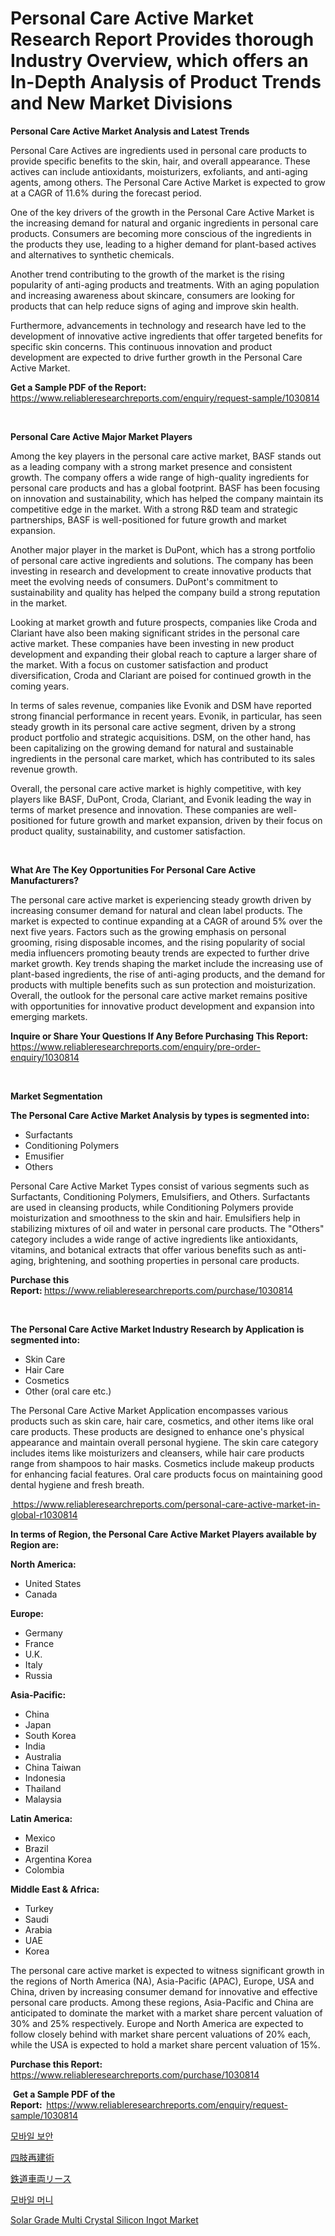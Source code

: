 <p><h1>Personal Care Active Market Research Report Provides thorough Industry Overview, which offers an In-Depth Analysis of Product Trends and New Market Divisions</h1></p><p><strong>Personal Care Active Market Analysis and Latest Trends</strong></p>
<p><p>Personal Care Actives are ingredients used in personal care products to provide specific benefits to the skin, hair, and overall appearance. These actives can include antioxidants, moisturizers, exfoliants, and anti-aging agents, among others. The Personal Care Active Market is expected to grow at a CAGR of 11.6% during the forecast period.</p><p>One of the key drivers of the growth in the Personal Care Active Market is the increasing demand for natural and organic ingredients in personal care products. Consumers are becoming more conscious of the ingredients in the products they use, leading to a higher demand for plant-based actives and alternatives to synthetic chemicals.</p><p>Another trend contributing to the growth of the market is the rising popularity of anti-aging products and treatments. With an aging population and increasing awareness about skincare, consumers are looking for products that can help reduce signs of aging and improve skin health.</p><p>Furthermore, advancements in technology and research have led to the development of innovative active ingredients that offer targeted benefits for specific skin concerns. This continuous innovation and product development are expected to drive further growth in the Personal Care Active Market.</p></p>
<p><strong>Get a Sample PDF of the Report:&nbsp;</strong> <a href="https://www.reliableresearchreports.com/enquiry/request-sample/1030814">https://www.reliableresearchreports.com/enquiry/request-sample/1030814</a></p>
<p>&nbsp;</p>
<p><strong>Personal Care Active Major Market Players</strong></p>
<p><p>Among the key players in the personal care active market, BASF stands out as a leading company with a strong market presence and consistent growth. The company offers a wide range of high-quality ingredients for personal care products and has a global footprint. BASF has been focusing on innovation and sustainability, which has helped the company maintain its competitive edge in the market. With a strong R&D team and strategic partnerships, BASF is well-positioned for future growth and market expansion.</p><p>Another major player in the market is DuPont, which has a strong portfolio of personal care active ingredients and solutions. The company has been investing in research and development to create innovative products that meet the evolving needs of consumers. DuPont's commitment to sustainability and quality has helped the company build a strong reputation in the market.</p><p>Looking at market growth and future prospects, companies like Croda and Clariant have also been making significant strides in the personal care active market. These companies have been investing in new product development and expanding their global reach to capture a larger share of the market. With a focus on customer satisfaction and product diversification, Croda and Clariant are poised for continued growth in the coming years.</p><p>In terms of sales revenue, companies like Evonik and DSM have reported strong financial performance in recent years. Evonik, in particular, has seen steady growth in its personal care active segment, driven by a strong product portfolio and strategic acquisitions. DSM, on the other hand, has been capitalizing on the growing demand for natural and sustainable ingredients in the personal care market, which has contributed to its sales revenue growth.</p><p>Overall, the personal care active market is highly competitive, with key players like BASF, DuPont, Croda, Clariant, and Evonik leading the way in terms of market presence and innovation. These companies are well-positioned for future growth and market expansion, driven by their focus on product quality, sustainability, and customer satisfaction.</p></p>
<p>&nbsp;</p>
<p><strong>What Are The Key Opportunities For Personal Care Active Manufacturers?</strong></p>
<p><p>The personal care active market is experiencing steady growth driven by increasing consumer demand for natural and clean label products. The market is expected to continue expanding at a CAGR of around 5% over the next five years. Factors such as the growing emphasis on personal grooming, rising disposable incomes, and the rising popularity of social media influencers promoting beauty trends are expected to further drive market growth. Key trends shaping the market include the increasing use of plant-based ingredients, the rise of anti-aging products, and the demand for products with multiple benefits such as sun protection and moisturization. Overall, the outlook for the personal care active market remains positive with opportunities for innovative product development and expansion into emerging markets.</p></p>
<p><strong>Inquire or Share Your Questions If Any Before Purchasing This Report:</strong> <a href="https://www.reliableresearchreports.com/enquiry/pre-order-enquiry/1030814">https://www.reliableresearchreports.com/enquiry/pre-order-enquiry/1030814</a></p>
<p>&nbsp;</p>
<p><strong>Market Segmentation</strong></p>
<p><strong>The Personal Care Active Market Analysis by types is segmented into:</strong></p>
<p><ul><li>Surfactants</li><li>Conditioning Polymers</li><li>Emusifier</li><li>Others</li></ul></p>
<p><p>Personal Care Active Market Types consist of various segments such as Surfactants, Conditioning Polymers, Emulsifiers, and Others. Surfactants are used in cleansing products, while Conditioning Polymers provide moisturization and smoothness to the skin and hair. Emulsifiers help in stabilizing mixtures of oil and water in personal care products. The "Others" category includes a wide range of active ingredients like antioxidants, vitamins, and botanical extracts that offer various benefits such as anti-aging, brightening, and soothing properties in personal care products.</p></p>
<p><strong>Purchase this Report:&nbsp;</strong><a href="https://www.reliableresearchreports.com/purchase/1030814">https://www.reliableresearchreports.com/purchase/1030814</a></p>
<p>&nbsp;</p>
<p><strong>The Personal Care Active Market Industry Research by Application is segmented into:</strong></p>
<p><ul><li>Skin Care</li><li>Hair Care</li><li>Cosmetics</li><li>Other (oral care etc.)</li></ul></p>
<p><p>The Personal Care Active Market Application encompasses various products such as skin care, hair care, cosmetics, and other items like oral care products. These products are designed to enhance one's physical appearance and maintain overall personal hygiene. The skin care category includes items like moisturizers and cleansers, while hair care products range from shampoos to hair masks. Cosmetics include makeup products for enhancing facial features. Oral care products focus on maintaining good dental hygiene and fresh breath.</p></p>
<p><a href="https://www.reliableresearchreports.com/personal-care-active-market-in-global-r1030814">&nbsp;https://www.reliableresearchreports.com/personal-care-active-market-in-global-r1030814</a></p>
<p><strong>In terms of Region, the Personal Care Active Market Players available by Region are:</strong></p>
<p>
    <p> <strong> North America: </strong>
        <ul>
            <li>United States</li>
            <li>Canada</li>
        </ul>
        </p> 
    <p> <strong> Europe: </strong>
        <ul>
            <li>Germany</li>
            <li>France</li>
            <li>U.K.</li>
            <li>Italy</li>
            <li>Russia</li>
        </ul>
        </p> 
    <p> <strong> Asia-Pacific: </strong>
        <ul>
            <li>China</li>
            <li>Japan</li>
            <li>South Korea</li>
            <li>India</li>
            <li>Australia</li>
            <li>China Taiwan</li>
            <li>Indonesia</li>
            <li>Thailand</li>
            <li>Malaysia</li>
        </ul>
        </p> 
    <p> <strong> Latin America: </strong>
        <ul>
            <li>Mexico</li>
            <li>Brazil</li>
            <li>Argentina Korea</li>
            <li>Colombia</li>
        </ul>
        </p> 
    <p> <strong> Middle East & Africa: </strong>
        <ul>
            <li>Turkey</li>
            <li>Saudi</li>
            <li>Arabia</li>
            <li>UAE</li>
            <li>Korea</li>
        </ul>
    </p>
    </p>
<p><p>The personal care active market is expected to witness significant growth in the regions of North America (NA), Asia-Pacific (APAC), Europe, USA and China, driven by increasing consumer demand for innovative and effective personal care products. Among these regions, Asia-Pacific and China are anticipated to dominate the market with a market share percent valuation of 30% and 25% respectively. Europe and North America are expected to follow closely behind with market share percent valuations of 20% each, while the USA is expected to hold a market share percent valuation of 15%.</p></p>
<p><strong>Purchase this Report: </strong><a href="https://www.reliableresearchreports.com/purchase/1030814">https://www.reliableresearchreports.com/purchase/1030814</a></p>
<p>&nbsp;<strong>Get a Sample PDF of the Report:&nbsp;&nbsp;</strong><a href="https://www.reliableresearchreports.com/enquiry/request-sample/1030814">https://www.reliableresearchreports.com/enquiry/request-sample/1030814</a></p>
<p><strong></strong></p>
<p><p><a href="https://github.com/iansanftyord09878/Market-Research-Report-List-1/blob/main/417609978848.md">모바일 보안</a></p><p><a href="https://github.com/charm854/Market-Research-Report-List-1/blob/main/747823485156.md">四肢再建術</a></p><p><a href="https://github.com/LeanneBruen2023/Market-Research-Report-List-1/blob/main/987018185155.md">鉄道車両リース</a></p><p><a href="https://github.com/Skyleitney456456/Market-Research-Report-List-1/blob/main/936440978847.md">모바일 머니</a></p><p><a href="https://github.com/KeeganBarrows2023/Market-Research-Report-List-1/blob/main/solar-grade-multi-crystal-silicon-ingot-market.md">Solar Grade Multi Crystal Silicon Ingot Market</a></p></p>